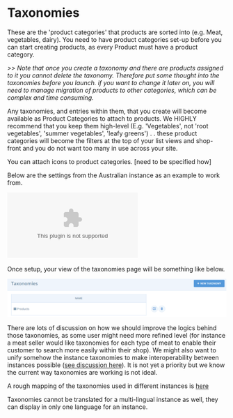 # Taxonomies

These are the 'product categories' that products are sorted into \(e.g. Meat, vegetables, dairy\). You need to have product categories set-up before you can start creating products, as every Product must have a product category.

_&gt;&gt; Note that once you create a taxonomy and there are products assigned to it you cannot delete the taxonomy. Therefore put some thought into the taxonomies before you launch. if you want to change it later on, you will need to manage migration of products to other categories, which can be complex and time consuming._

Any taxonomies, and entries within them, that you create will become available as Product Categories to attach to products. We HIGHLY recommend that you keep them high-level \(E.g. 'Vegetables', not 'root vegetables', 'summer vegetables', 'leafy greens'\) . . these product categories will become the filters at the top of your list views and shop-front and you do not want too many in use across your site.

You can attach icons to product categories. \[need to be specified how\]

Below are the settings from the Australian instance as an example to work from.

![](../.gitbook/assets/taxonomies.bin)

Once setup, your view of the taxonomies page will be something like below.

![](../.gitbook/assets/productstaxonomies.png)

There are lots of discussion on how we should improve the logics behind those taxonomies, as some user might need more refined level \(for instance a meat seller would like taxonomies for each type of meat to enable their customer to search more easily within their shop\). We might also want to unify somehow the instance taxonomies to make interoperability between instances possible \([see discussion here](https://community.openfoodnetwork.org/t/categories-and-taxons-international-unification/978)\). It is not yet a priority but we know the current way taxonomies are working is not ideal.

A rough mapping of the taxonomies used in different instances is [here ](https://docs.google.com/spreadsheets/d/1AH5nFzDdPBA1VBJBFahJMC3yqU_h3vJIne1ckEmjei4/edit#gid=0)

Taxonomies cannot be translated for a multi-lingual instance as well, they can display in only one language for an instance. 

